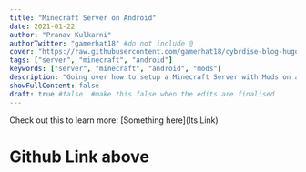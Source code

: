 ```yaml
---
title: "Minecraft Server on Android"
date: 2021-01-22
author: "Pranav Kulkarni"
authorTwitter: "gamerhat18" #do not include @
cover: "https://raw.githubusercontent.com/gamerhat18/cybrdise-blog-hugo/master/content/posts/images/adbprompt.png"
tags: ["server", "minecraft", "android"]
keywords: ["server", "minecraft", "android", "mods"]
description: "Going over how to setup a Minecraft Server with Mods on an Android Phone."
showFullContent: false
draft: true #false  #make this false when the edits are finalised
---
```


Check out this to learn more: [Something here](Its Link) 
# Github Link above
